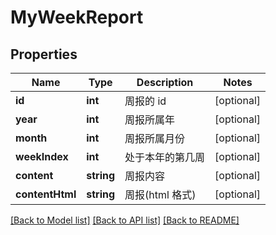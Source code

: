 # MyWeekReport

## Properties
Name | Type | Description | Notes
------------ | ------------- | ------------- | -------------
**id** | **int** | 周报的 id | [optional] 
**year** | **int** | 周报所属年 | [optional] 
**month** | **int** | 周报所属月份 | [optional] 
**weekIndex** | **int** | 处于本年的第几周 | [optional] 
**content** | **string** | 周报内容 | [optional] 
**contentHtml** | **string** | 周报(html 格式) | [optional] 

[[Back to Model list]](../../README.md#documentation-for-models) [[Back to API list]](../../README.md#documentation-for-api-endpoints) [[Back to README]](../../README.md)


